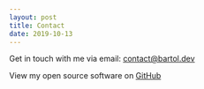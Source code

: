 ```yaml
---
layout: post
title: Contact
date: 2019-10-13
---
```


Get in touch with me via email: [contact@bartol.dev](mailto:contact@bartol.dev)

View my open source software on [GitHub](https://github.com/bartol)
